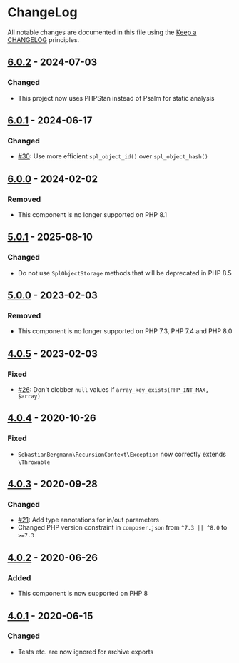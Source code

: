 # ChangeLog

All notable changes are documented in this file using the [Keep a CHANGELOG](https://keepachangelog.com/) principles.

## [6.0.2] - 2024-07-03

### Changed

* This project now uses PHPStan instead of Psalm for static analysis

## [6.0.1] - 2024-06-17

### Changed

* [#30](https://github.com/sebastianbergmann/recursion-context/pull/30): Use more efficient `spl_object_id()` over `spl_object_hash()`

## [6.0.0] - 2024-02-02

### Removed

* This component is no longer supported on PHP 8.1

## [5.0.1] - 2025-08-10

### Changed

* Do not use `SplObjectStorage` methods that will be deprecated in PHP 8.5

## [5.0.0] - 2023-02-03

### Removed

* This component is no longer supported on PHP 7.3, PHP 7.4 and PHP 8.0

## [4.0.5] - 2023-02-03

### Fixed

* [#26](https://github.com/sebastianbergmann/recursion-context/pull/26): Don't clobber `null` values if `array_key_exists(PHP_INT_MAX, $array)`

## [4.0.4] - 2020-10-26

### Fixed

* `SebastianBergmann\RecursionContext\Exception` now correctly extends `\Throwable`

## [4.0.3] - 2020-09-28

### Changed

* [#21](https://github.com/sebastianbergmann/recursion-context/pull/21): Add type annotations for in/out parameters
* Changed PHP version constraint in `composer.json` from `^7.3 || ^8.0` to `>=7.3`

## [4.0.2] - 2020-06-26

### Added

* This component is now supported on PHP 8

## [4.0.1] - 2020-06-15

### Changed

* Tests etc. are now ignored for archive exports

[6.0.2]: https://github.com/sebastianbergmann/recursion-context/compare/6.0.1...6.0.2
[6.0.1]: https://github.com/sebastianbergmann/recursion-context/compare/6.0.0...6.0.1
[6.0.0]: https://github.com/sebastianbergmann/recursion-context/compare/5.0...6.0.0
[5.0.1]: https://github.com/sebastianbergmann/recursion-context/compare/5.0.0...5.0.1
[5.0.0]: https://github.com/sebastianbergmann/recursion-context/compare/4.0.5...5.0.0
[4.0.5]: https://github.com/sebastianbergmann/recursion-context/compare/4.0.4...4.0.5
[4.0.4]: https://github.com/sebastianbergmann/recursion-context/compare/4.0.3...4.0.4
[4.0.3]: https://github.com/sebastianbergmann/recursion-context/compare/4.0.2...4.0.3
[4.0.2]: https://github.com/sebastianbergmann/recursion-context/compare/4.0.1...4.0.2
[4.0.1]: https://github.com/sebastianbergmann/recursion-context/compare/4.0.0...4.0.1

